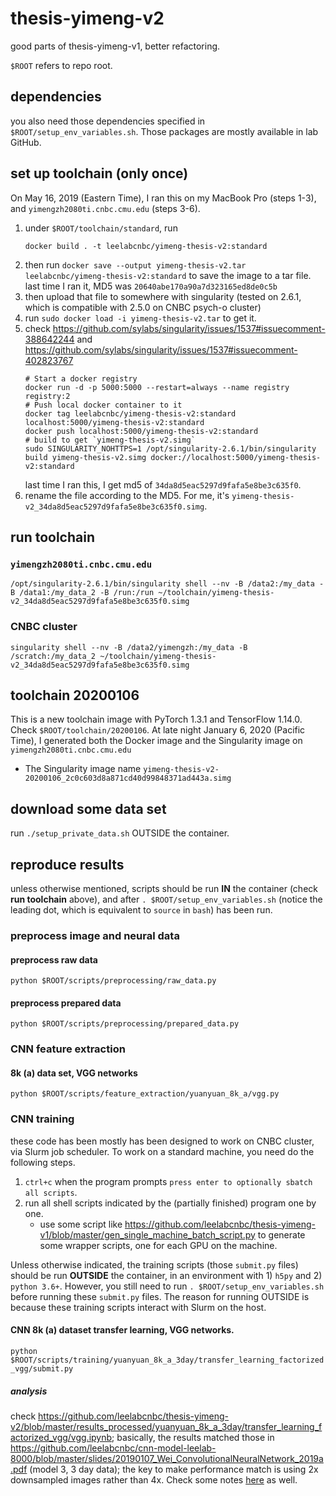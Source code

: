 # thesis-yimeng-v2
good parts of thesis-yimeng-v1, better refactoring.

`$ROOT` refers to repo root.

## dependencies

you also need those dependencies specified in `$ROOT/setup_env_variables.sh`. Those packages
are mostly available in lab GitHub.

## set up toolchain (only once)

On May 16, 2019 (Eastern Time), I ran this on my MacBook Pro (steps 1-3), and
`yimengzh2080ti.cnbc.cmu.edu` (steps 3-6).

1. under `$ROOT/toolchain/standard`, run
    ~~~
    docker build . -t leelabcnbc/yimeng-thesis-v2:standard
    ~~~
2. then run `docker save --output yimeng-thesis-v2.tar leelabcnbc/yimeng-thesis-v2:standard` to save the image to a tar file.
   last time I ran it, MD5 was `20640abe170a90a7d323165ed8de0c5b`
3. then upload that file to somewhere with singularity
   (tested on 2.6.1, which is compatible with 2.5.0 on CNBC psych-o cluster)
4. run `sudo docker load -i yimeng-thesis-v2.tar` to get it.
5. check <https://github.com/sylabs/singularity/issues/1537#issuecomment-388642244>
   and <https://github.com/sylabs/singularity/issues/1537#issuecomment-402823767>
    ~~~
    # Start a docker registry
    docker run -d -p 5000:5000 --restart=always --name registry registry:2
    # Push local docker container to it
    docker tag leelabcnbc/yimeng-thesis-v2:standard localhost:5000/yimeng-thesis-v2:standard
    docker push localhost:5000/yimeng-thesis-v2:standard
    # build to get `yimeng-thesis-v2.simg`
    sudo SINGULARITY_NOHTTPS=1 /opt/singularity-2.6.1/bin/singularity build yimeng-thesis-v2.simg docker://localhost:5000/yimeng-thesis-v2:standard
    ~~~
   last time I ran this, I get md5 of `34da8d5eac5297d9fafa5e8be3c635f0`.
6. rename the file according to the MD5. For me, it's
   `yimeng-thesis-v2_34da8d5eac5297d9fafa5e8be3c635f0.simg`.

## run toolchain

### `yimengzh2080ti.cnbc.cmu.edu`

```
/opt/singularity-2.6.1/bin/singularity shell --nv -B /data2:/my_data -B /data1:/my_data_2 -B /run:/run ~/toolchain/yimeng-thesis-v2_34da8d5eac5297d9fafa5e8be3c635f0.simg
```

### CNBC cluster

```
singularity shell --nv -B /data2/yimengzh:/my_data -B /scratch:/my_data_2 ~/toolchain/yimeng-thesis-v2_34da8d5eac5297d9fafa5e8be3c635f0.simg
```

## toolchain 20200106

This is a new toolchain image with PyTorch 1.3.1 and TensorFlow 1.14.0. Check  `$ROOT/toolchain/20200106`.
At late night January 6, 2020 (Pacific Time), I generated both the Docker image and the Singularity image on `yimengzh2080ti.cnbc.cmu.edu`

* The Singularity image name `yimeng-thesis-v2-20200106_2c0c603d8a871cd40d99848371ad443a.simg`

## download some data set

run `./setup_private_data.sh` OUTSIDE the container.


## reproduce results

unless otherwise mentioned, scripts should be run **IN** the container
(check **run toolchain** above), and
after `. $ROOT/setup_env_variables.sh` (notice the leading dot, which
is equivalent to `source` in `bash`) has been run.

### preprocess image and neural data

#### preprocess raw data

`python $ROOT/scripts/preprocessing/raw_data.py`

#### preprocess prepared data

`python $ROOT/scripts/preprocessing/prepared_data.py`

### CNN feature extraction

#### 8k (a) data set, VGG networks

`python $ROOT/scripts/feature_extraction/yuanyuan_8k_a/vgg.py`

### CNN training

these code has been mostly has been designed to work on CNBC cluster, via Slurm job scheduler.
To work on a standard machine, you need do the following steps.

1. `ctrl+c` when the program prompts `press enter to optionally sbatch all scripts`.
2. run all shell scripts indicated by the (partially finished) program one by one.
    * use some script like <https://github.com/leelabcnbc/thesis-yimeng-v1/blob/master/gen_single_machine_batch_script.py>
      to generate some wrapper scripts, one for each GPU on the machine.


Unless otherwise indicated, the training scripts (those `submit.py` files) should be run **OUTSIDE** the container, in an
environment with 1) `h5py` and 2) `python 3.6+`. However, you still need to run `. $ROOT/setup_env_variables.sh` before
running these `submit.py` files. The reason for running OUTSIDE is because these training scripts interact
with Slurm on the host.


#### CNN 8k (a) dataset transfer learning, VGG networks.



`python $ROOT/scripts/training/yuanyuan_8k_a_3day/transfer_learning_factorized_vgg/submit.py`

##### analysis

check <https://github.com/leelabcnbc/thesis-yimeng-v2/blob/master/results_processed/yuanyuan_8k_a_3day/transfer_learning_factorized_vgg/vgg.ipynb>;
basically, the results matched those in <https://github.com/leelabcnbc/cnn-model-leelab-8000/blob/master/slides/20190107_Wei_ConvolutionalNeuralNetwork_2019a.pdf> (model 3, 3 day data);
the key to make performance match is using 2x downsampled images rather than 4x. Check some notes [here](https://github.com/leelabcnbc/thesis-yimeng-v1/issues/28#issuecomment-500072420) as well.
